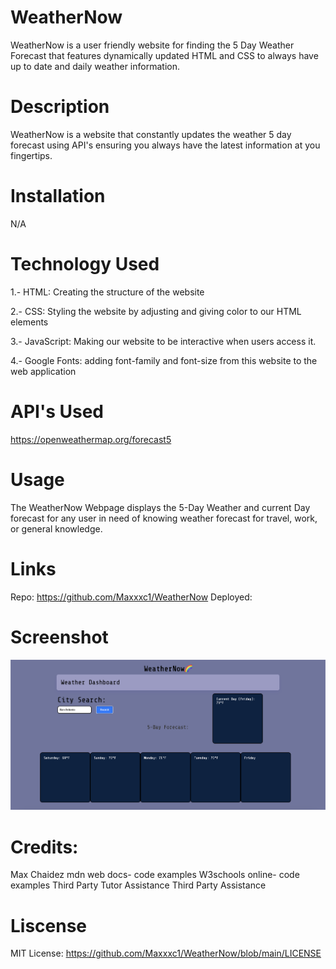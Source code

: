 # WeatherNow
WeatherNow is a user friendly website for finding the 5 Day Weather Forecast that features dynamically updated HTML and CSS to always have up to date and daily weather information. 


# Description
WeatherNow is a website that constantly updates the weather 5 day forecast using API's ensuring you always have the latest information at you fingertips. 


# Installation

N/A

# Technology Used

1.- HTML: Creating the structure of the website

2.- CSS: Styling the website by adjusting and giving color to our HTML elements

3.- JavaScript: Making our website to be interactive when users access it.

4.- Google Fonts: adding font-family and font-size from this website to the web application


# API's Used

https://openweathermap.org/forecast5

# Usage

The WeatherNow Webpage displays the 5-Day Weather and current Day forecast for any user in need of knowing weather forecast for travel, work, or general knowledge.

# Links

Repo: https://github.com/Maxxxc1/WeatherNow
Deployed: 

# Screenshot

![screenshot](screenshot.png)


# Credits: 
Max Chaidez
mdn web docs- code examples
W3schools online- code examples
Third Party Tutor Assistance
Third Party Assistance

# Liscense
MIT License: https://github.com/Maxxxc1/WeatherNow/blob/main/LICENSE